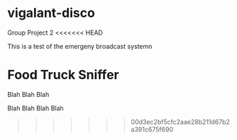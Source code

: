 # vigalant-disco
Group Project 2
<<<<<<< HEAD


This is a test of the emergeny broadcast systemn

Food Truck Sniffer
=======
Blah Blah Blah

Blah Blah Blah Blah
>>>>>>> 00d3ec2bf5cfc2aae28b211d67b2a391c675f690

